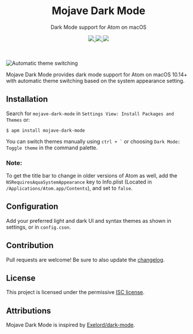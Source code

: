 <div align="center">
  <h1>Mojave Dark Mode</h1>
  <p>Dark Mode support for Atom on macOS</p>
  <a href=https://github.com/paysonwallach/mojave-dark-mode/blob/master/LICENSE>
    <img src=https://img.shields.io/apm/v/mojave-dark-mode.svg?style=flat-square>
  </a>
  <a href=https://atom.io/packages/mojave-dark-mode>
    <img src=https://img.shields.io/apm/l/mojave-dark-mode.svg?style=flat-square>
  </a>
  <a href=https://buymeacoffee.com/paysonwallach>
    <img src=https://img.shields.io/badge/donate-Buy%20me%20a%20coffe-yellow?style=flat-square>
  </a>
  <br>
  <br>
  <br>
</div>

![Automatic theme switching](https://raw.githubusercontent.com/paysonwallach/mojave-dark-mode/master/automatic-theme-switching.gif)

Mojave Dark Mode provides dark mode support for Atom on macOS 10.14+ with automatic theme switching based on the system appearance setting.

## Installation

Search for `mojave-dark-mode` in `Settings View: Install Packages and Themes` or:

```
$ apm install mojave-dark-mode
```

You can switch themes manually using `` ctrl + ` `` or choosing `Dark Mode: Toggle theme` in the command palette.

### Note:

To get the title bar to change in older versions of Atom as well, add the `NSRequiresAquaSystemAppearance` key to Info.plist (Located in `/Applications/Atom.app/Contents`), and set to `false`.

## Configuration

Add your preferred light and dark UI and syntax themes as shown in settings, or in `config.cson`.

## Contribution

Pull requests are welcome! Be sure to also update the [changelog](https://github.com/paysonwallach/mojave-dark-mode/blob/master/CHANGELOG.md).

## License

This project is licensed under the permissive [ISC license](https://github.com/paysonwallach/mojave-dark-mode/blob/master/LICENSE).

## Attributions

Mojave Dark Mode is inspired by [Exelord/dark-mode](https://github.com/Exelord/dark-mode).
